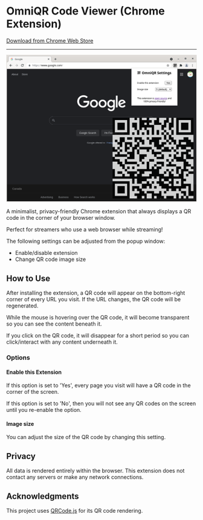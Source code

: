 # OmniQR Code Viewer (Chrome Extension)

[Download from Chrome Web Store](https://chrome.google.com/webstore/detail/omniqr-code-viewer/didcdogjdhcnoidgccdigbgmdimhigoa)

___

![OmniQR Screenshot](/assets/screenshot.png "Screenshot")

A minimalist, privacy-friendly Chrome extension that always displays a QR code in the corner of your browser window.

Perfect for streamers who use a web browser while streaming!

The following settings can be adjusted from the popup window:
  - Enable/disable extension
  - Change QR code image size

## How to Use

After installing the extension, a QR code will appear on the bottom-right corner of every URL you visit. If the URL changes, the QR code will be regenerated.

While the mouse is hovering over the QR code, it will become transparent so you can see the content beneath it.

If you click on the QR code, it will disappear for a short period so you can click/interact with any content underneath it.

### Options

#### Enable this Extension

If this option is set to 'Yes', every page you visit will have a QR code in the corner of the screen.

If this option is set to 'No', then you will not see any QR codes on the screen until you re-enable the option.

#### Image size

You can adjust the size of the QR code by changing this setting.

## Privacy

All data is rendered entirely within the browser. This extension does not contact any servers or make any network connections.

## Acknowledgments

This project uses [QRCode.js](https://github.com/davidshimjs/qrcodejs) for its QR code rendering.
